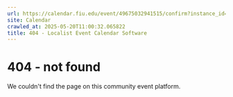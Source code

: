 ```yaml
---
url: https://calendar.fiu.edu/event/49675032941515/confirm?instance_id=49675032943564&return=https%3A%2F%2Fcalendar.fiu.edu%2Fcalendar%3Fevent_types%255B%255D%3D127584
site: Calendar
crawled_at: 2025-05-20T11:00:32.065822
title: 404 - Localist Event Calendar Software
---
```


# 404 - not found
We couldn't find the page on this community event platform.
